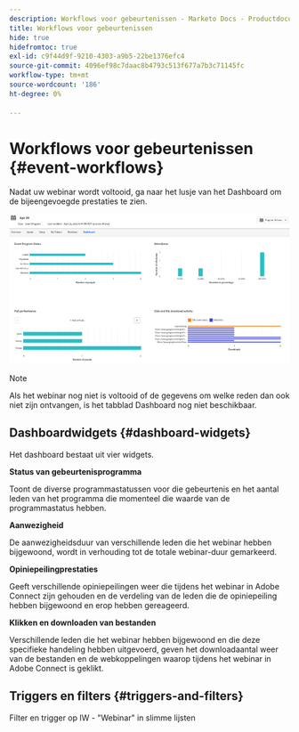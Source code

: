 ```yaml
---
description: Workflows voor gebeurtenissen - Marketo Docs - Productdocumentatie
title: Workflows voor gebeurtenissen
hide: true
hidefromtoc: true
exl-id: c9f44d9f-9210-4303-a9b5-22be1376efc4
source-git-commit: 4096ef98c7daac8b4793c513f677a7b3c71145fc
workflow-type: tm+mt
source-wordcount: '186'
ht-degree: 0%

---
```


# Workflows voor gebeurtenissen {#event-workflows}

Nadat uw webinar wordt voltooid, ga naar het lusje van het Dashboard om de bijeengevoegde prestaties te zien.

![](assets/event-workflows-1.png)

>[!NOTE]
>
>Als het webinar nog niet is voltooid of de gegevens om welke reden dan ook niet zijn ontvangen, is het tabblad Dashboard nog niet beschikbaar.

## Dashboardwidgets {#dashboard-widgets}

Het dashboard bestaat uit vier widgets.

**Status van gebeurtenisprogramma**

Toont de diverse programmastatussen voor die gebeurtenis en het aantal leden van het programma die momenteel die waarde van de programmastatus hebben.

**Aanwezigheid**

De aanwezigheidsduur van verschillende leden die het webinar hebben bijgewoond, wordt in verhouding tot de totale webinar-duur gemarkeerd.

**Opiniepeilingprestaties**

Geeft verschillende opiniepeilingen weer die tijdens het webinar in Adobe Connect zijn gehouden en de verdeling van de leden die de opiniepeiling hebben bijgewoond en erop hebben gereageerd.

**Klikken en downloaden van bestanden**

Verschillende leden die het webinar hebben bijgewoond en die deze specifieke handeling hebben uitgevoerd, geven het downloadaantal weer van de bestanden en de webkoppelingen waarop tijdens het webinar in Adobe Connect is geklikt.

## Triggers en filters {#triggers-and-filters}

Filter en trigger op IW - &quot;Webinar&quot; in slimme lijsten
